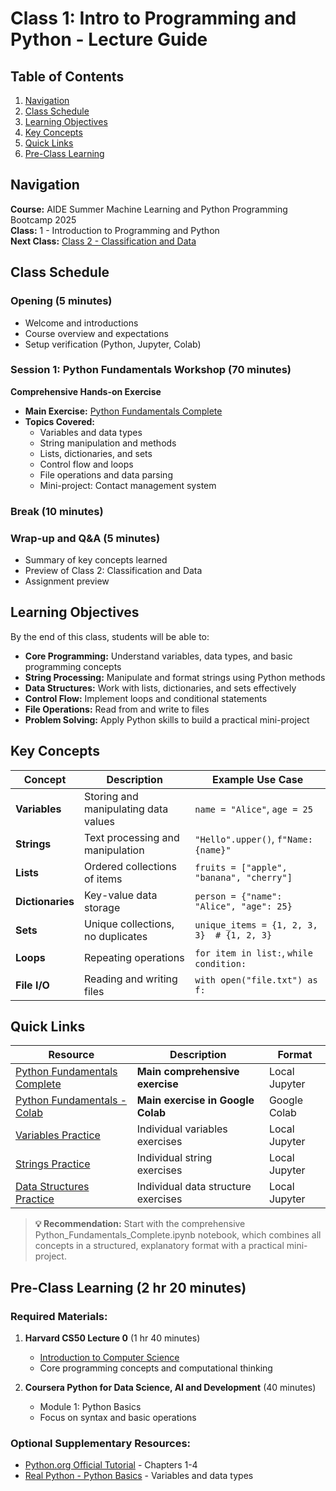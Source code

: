 # Class 1: Intro to Programming and Python - Lecture Guide

## Table of Contents
1. [Navigation](#navigation)
2. [Class Schedule](#class-schedule)
3. [Learning Objectives](#learning-objectives)
4. [Key Concepts](#key-concepts)
5. [Quick Links](#quick-links)
6. [Pre-Class Learning](#pre-class-learning)

## Navigation
**Course:** AIDE Summer Machine Learning and Python Programming Bootcamp 2025  
**Class:** 1 - Introduction to Programming and Python  
**Next Class:** [Class 2 - Classification and Data](../class2-classification-data/class2-lecture-guide.md)

## Class Schedule

### Opening (5 minutes)
- Welcome and introductions
- Course overview and expectations
- Setup verification (Python, Jupyter, Colab)

### Session 1: Python Fundamentals Workshop (70 minutes)
**Comprehensive Hands-on Exercise**
- **Main Exercise:** [Python Fundamentals Complete](exercises/Python_Fundamentals_Complete.ipynb)
- **Topics Covered:**
  - Variables and data types
  - String manipulation and methods
  - Lists, dictionaries, and sets
  - Control flow and loops
  - File operations and data parsing
  - Mini-project: Contact management system

### Break (10 minutes)

### Wrap-up and Q&A (5 minutes)
- Summary of key concepts learned
- Preview of Class 2: Classification and Data
- Assignment preview

## Learning Objectives
By the end of this class, students will be able to:
- **Core Programming:** Understand variables, data types, and basic programming concepts
- **String Processing:** Manipulate and format strings using Python methods
- **Data Structures:** Work with lists, dictionaries, and sets effectively
- **Control Flow:** Implement loops and conditional statements
- **File Operations:** Read from and write to files
- **Problem Solving:** Apply Python skills to build a practical mini-project

## Key Concepts

| Concept | Description | Example Use Case |
|---------|-------------|------------------|
| **Variables** | Storing and manipulating data values | `name = "Alice"`, `age = 25` |
| **Strings** | Text processing and manipulation | `"Hello".upper()`, `f"Name: {name}"` |
| **Lists** | Ordered collections of items | `fruits = ["apple", "banana", "cherry"]` |
| **Dictionaries** | Key-value data storage | `person = {"name": "Alice", "age": 25}` |
| **Sets** | Unique collections, no duplicates | `unique_items = {1, 2, 3, 3}  # {1, 2, 3}` |
| **Loops** | Repeating operations | `for item in list:`, `while condition:` |
| **File I/O** | Reading and writing files | `with open("file.txt") as f:` |

## Quick Links

| Resource | Description | Format |
|----------|-------------|---------|
| [Python Fundamentals Complete](exercises/Python_Fundamentals_Complete.ipynb) | **Main comprehensive exercise** | Local Jupyter |
| [Python Fundamentals - Colab](https://colab.research.google.com/drive/1eQ5MPOAVx4o7q-3dYhJmwQXd-b_yVDfO?usp=sharing) | **Main exercise in Google Colab** | Google Colab |
| [Variables Practice](exercises/1_variables.ipynb) | Individual variables exercises | Local Jupyter |
| [Strings Practice](exercises/2_strings.ipynb) | Individual string exercises | Local Jupyter |
| [Data Structures Practice](exercises/3_dics_lists_sets.ipynb) | Individual data structure exercises | Local Jupyter |

> **💡 Recommendation:** Start with the comprehensive Python_Fundamentals_Complete.ipynb notebook, which combines all concepts in a structured, explanatory format with a practical mini-project.

## Pre-Class Learning (2 hr 20 minutes)
### Required Materials:
1. **Harvard CS50 Lecture 0** (1 hr 40 minutes)
   - [Introduction to Computer Science](https://cs50.harvard.edu/x/2024/weeks/0/)
   - Core programming concepts and computational thinking
   
2. **Coursera Python for Data Science, AI and Development** (40 minutes)
   - Module 1: Python Basics
   - Focus on syntax and basic operations

### Optional Supplementary Resources:
- [Python.org Official Tutorial](https://docs.python.org/3/tutorial/) - Chapters 1-4
- [Real Python - Python Basics](https://realpython.com/python-basics/) - Variables and data types

